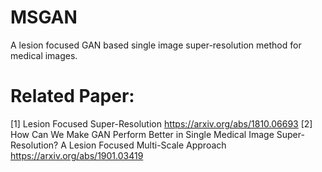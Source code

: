 # MSGAN
A lesion focused GAN based single image super-resolution method for medical images.


# Related Paper:
[1] Lesion Focused Super-Resolution https://arxiv.org/abs/1810.06693
[2] How Can We Make GAN Perform Better in Single Medical Image Super-Resolution? A Lesion Focused Multi-Scale Approach https://arxiv.org/abs/1901.03419
